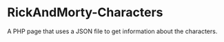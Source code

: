 # RickAndMorty-Characters
 A PHP page that uses a JSON file to get information about the characters.
